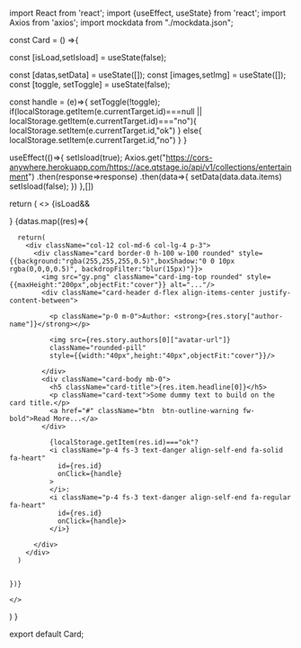 import React from 'react';
import {useEffect, useState} from 'react';
import Axios from 'axios';
import mockdata from "./mockdata.json";

const Card = () =>{

const [isLoad,setIsload] = useState(false);

const [datas,setData] = useState([]);
const [images,setImg] = useState([]);
const [toggle, setToggle] = useState(false);

const handle = (e)=>{
setToggle(!toggle);
if(localStorage.getItem(e.currentTarget.id)===null || localStorage.getItem(e.currentTarget.id)==="no"){
localStorage.setItem(e.currentTarget.id,"ok")
}
else{
localStorage.setItem(e.currentTarget.id,"no")
}
}

useEffect(()=>{
setIsload(true);
Axios.get("https://cors-anywhere.herokuapp.com/https://ace.qtstage.io/api/v1/collections/entertainment")
.then(response=>response)
.then(data=>{
setData(data.data.items)
setIsload(false);
})
},[])

return (
<>
{isLoad&&<span className="col-12 my-5 py-5">
<div className="loader mx-auto"></div>
</span>}
{datas.map((res)=>{

      return(
        <div className="col-12 col-md-6 col-lg-4 p-3">
          <div className="card border-0 h-100 w-100 rounded" style={{background:"rgba(255,255,255,0.5)",boxShadow:"0 0 10px rgba(0,0,0,0.5)", backdropFilter:"blur(15px)"}}>
            <img src="gy.png" className="card-img-top rounded" style={{maxHeight:"200px",objectFit:"cover"}} alt="..."/>
            <div className="card-header d-flex align-items-center justify-content-between">

              <p className="p-0 m-0">Author: <strong>{res.story["author-name"]}</strong></p>

              <img src={res.story.authors[0]["avatar-url"]}
              className="rounded-pill"
              style={{width:"40px",height:"40px",objectFit:"cover"}}/>

            </div>
            <div className="card-body mb-0">
              <h5 className="card-title">{res.item.headline[0]}</h5>
              <p className="card-text">Some dummy text to build on the card title.</p>
              <a href="#" className="btn  btn-outline-warning fw-bold">Read More...</a>
            </div>

              {localStorage.getItem(res.id)==="ok"?
              <i className="p-4 fs-3 text-danger align-self-end fa-solid fa-heart"
                id={res.id}
                onClick={handle}
              >
              </i>:
              <i className="p-4 fs-3 text-danger align-self-end fa-regular fa-heart"
                id={res.id}
                onClick={handle}>
              </i>}

          </div>
        </div>
      )


    })}

    </>

)
}

export default Card;
